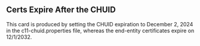 ## Certs Expire After the CHUID ##

This card is produced by setting the CHUID expiration to December 2, 2024 in the c11-chuid.properties file, whereas the end-entity certificates expire on 12/1/2032. 